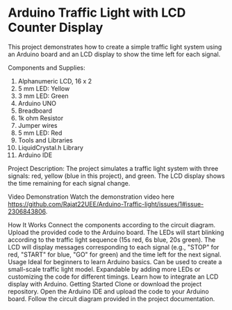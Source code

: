 # Arduino Traffic Light with LCD Counter Display
This project demonstrates how to create a simple traffic light system using an Arduino board and an LCD display to show the time left for each signal.

Components and Supplies: 
1. Alphanumeric LCD, 16 x 2
2. 5 mm LED: Yellow
3. 3 mm LED: Green
4. Arduino UNO
5. Breadboard
6. 1k ohm Resistor
7. Jumper wires
8. 5 mm LED: Red
9. Tools and Libraries
10. LiquidCrystal.h Library
11. Arduino IDE
    
Project Description:
The project simulates a traffic light system with three signals: red, yellow (blue in this project), and green. The LCD display shows the time remaining for each signal change.

Video Demonstration
Watch the demonstration video here https://github.com/Rajat22UEE/Arduino-Traffic-light/issues/1#issue-2306843806.

How It Works
Connect the components according to the circuit diagram.
Upload the provided code to the Arduino board.
The LEDs will start blinking according to the traffic light sequence (15s red, 6s blue, 20s green).
The LCD will display messages corresponding to each signal (e.g., "STOP" for red, "START" for blue, "GO" for green) and the time left for the next signal.
Usage
Ideal for beginners to learn Arduino basics.
Can be used to create a small-scale traffic light model.
Expandable by adding more LEDs or customizing the code for different timings.
Learn how to integrate an LCD display with Arduino.
Getting Started
Clone or download the project repository.
Open the Arduino IDE and upload the code to your Arduino board.
Follow the circuit diagram provided in the project documentation.
